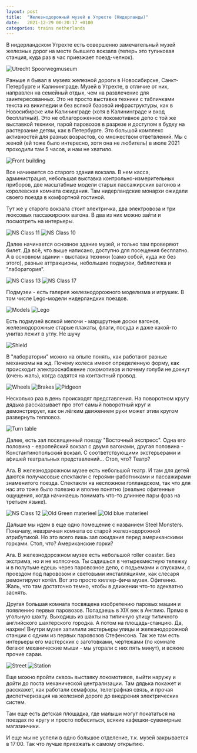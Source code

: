 ```yaml
---
layout: post
title:  "Железнодорожный музей в Утрехте (Нидерланды)"
date:   2021-12-29 00:20:17 +0100
categories: trains netherlands
---
```

В нидерландском Утрехте есть совершенно замечательный музей железных дорог на месте бывшего вокзала (теперь это тупиковая станция, куда раз в час приезжает поезд-челнок).

![Utrecht Spoorwegmuseum](https://imagedelivery.net/VazXJBO1-1-9SZvpgdPCGw/b4864a14-b5ce-40ce-8b3a-9a2400826900/public)

Раньше я бывал в музеях железной дороги в Новосибирске, Санкт-Петербурге и Калининграде. Музей в Утрехте, в отличие от них, направлен на семейный отдых, чем на развлечение для заинтересованных. Это не просто выставка техники с табличками текста из википедии и без всякой базовой инфраструктуры, как в Новосибирске или Калининграде (хотя в Калининграде и вход бесплатный). Это не облагороженное локомотивное депо с той же выставкой техники, парой паровозов в разрезе и доступом в будку на растерзание детям, как в Петербурге. Это большой комплекс активностей для разных возрастов, со множеством ответвлений. Мы с женой (ей тоже было интересно, хотя она не любитель) в июле 2021 проходили там 5 часов, и нам не хватило.

![Front building](https://imagedelivery.net/VazXJBO1-1-9SZvpgdPCGw/0624f7e4-bd05-4d08-eefb-a96effed0600/public)

Все начинается со старого здания вокзала. В нем касса, администрация, небольшая выставка контрольно-измерительных приборов, две масштабные модели старых пассажирских вагонов и королевская комната ожидания. Там нидерландские монархи ожидали своего поезда в комфортной гостиной.

Тут же у старого вокзала стоит электричка, два электровоза и три люксовых пассажирских вагона. В два из них можно зайти и посмотреть на интерьеры.

![NS Class 11](https://imagedelivery.net/VazXJBO1-1-9SZvpgdPCGw/112a8cc9-f64e-42d5-a0b0-ecae1c33e200/public)
![NS Class 10](https://imagedelivery.net/VazXJBO1-1-9SZvpgdPCGw/77181def-f383-4e6a-ef71-d73181966b00/public)

Далее начинается основное здание музей, и только там проверяют билет. Да всё, что выше написано, доступно для посещения бесплатно. А в основном здании - выставка техники (само собой, куда же без этого), разные аттракционы, небольшие подмузеи, библиотека и "лаборатория".

![NS Class 13](https://imagedelivery.net/VazXJBO1-1-9SZvpgdPCGw/4f5bf3c6-c3e2-46a3-4cfb-30713ece3800/public)
![NS Class 17](https://imagedelivery.net/VazXJBO1-1-9SZvpgdPCGw/148ba3cb-710b-4d77-ce25-73f6272e0d00/public)

Подмузеи - есть галерея железнодорожного моделизма и игрушек. В том числе Lego-модели нидерландких поездов.

![Models](https://imagedelivery.net/VazXJBO1-1-9SZvpgdPCGw/28cbfc98-8fcf-4cd8-4fa2-bdf0de373c00/public)
![Lego](https://imagedelivery.net/VazXJBO1-1-9SZvpgdPCGw/0c327f83-4516-4775-d5a1-46311fcc8400/public)

Есть подмузей всякой мелочи - маршрутные доски вагонов, железнодорожные старые плакаты, флаги, посуда и даже какой-то унитаз лежит в углу. Не шучу

![Shield](https://imagedelivery.net/VazXJBO1-1-9SZvpgdPCGw/46a92319-0057-4ebc-ee83-21c6c15a9d00/public)

В "лаборатории" можно на опыте понять, как работают разные механизмы на жд. Почему колеса имеют определенную форму, как происходит электроснабжение локомотивов и почему голуби не дохнут (очень жаль), когда садятся на контактный провод.

![Wheels](https://imagedelivery.net/VazXJBO1-1-9SZvpgdPCGw/41ed1703-66ea-4238-255f-26b3bdd9ad00/public)
![Brakes](https://imagedelivery.net/VazXJBO1-1-9SZvpgdPCGw/fcab8921-1041-42a3-275f-558efb501000/public)
![Pidgeon](https://imagedelivery.net/VazXJBO1-1-9SZvpgdPCGw/1d7763ba-e8dd-41e3-e732-6ca536be1400/public)

Несколько раз в день происходят представления. На поворотном кругу дядька рассказывает про этот самый поворотный круг и демонстрирует, как он лёгким движением руки может этим кругом развернуть тепловоз.

![Turn table](https://imagedelivery.net/VazXJBO1-1-9SZvpgdPCGw/8ec16f9f-15a5-4c18-7c9e-1d1bca3e5900/public)

Далее, есть зал посвященный поезду "Восточный экспресс". Одна его половина - европейский вокзал с двумя вагонами, другая половина - Константинопольский вокзал. С соответствующими экстерьерами и афишей театральных представлений... Стоп, что? Театр?

Ага. В железнодорожном музее есть небольшой театр. И там для детей даются получасовые спектакли с героями-работниками и пассажирами знаменитого поезда. Спектакли на несложном голландском, так что для нас это тоже было полезно и вполне понятно (реально офигенные ощущения, когда начинаешь понимать что-то длиннее пары фраз на третьем языке).

![NS Class 12](https://imagedelivery.net/VazXJBO1-1-9SZvpgdPCGw/b332c5ad-3bdf-44c7-c92e-598218a19000/public)
![Old Green materieel](https://imagedelivery.net/VazXJBO1-1-9SZvpgdPCGw/25f90fdf-4b24-4529-a6fc-a411ffee1b00/public)
![Old blue materieel](https://imagedelivery.net/VazXJBO1-1-9SZvpgdPCGw/d10aed2d-ae1e-4939-3bf3-90681c8d3d00/public)

Дальше мы идем в еще одно помещение с названием Steel Monsters. Поначалу, невзрачная комната со старой железнодорожной атрибутикой. Но это всего лишь зал ожидания перед американскими горками. Стоп, что? Американские горки?

Ага. В железнодорожном музее есть небольшой roller coaster. Без экстрима, но и не колясочка. Ты садишься в четырехместную тележку и в полутьме едешь через паровозное депо, с подьемами и спусками, с проездом под паровозом и световыми инсталляциями, как слесаря ремонтируют котёл. Вот это просто киллер-фича музея. Офигенно. Жаль, что там достаточно темно, чтобы в движении что-то адекватно заснять.

Другая большая комната посвящена изобретению паровых машин и появлению первых паровозов. Попадаешь в XIX век в Англию. Прямо в угольную шахту. Выходишь из шахты на типичную улицу типичного английского шахтерского городка. А потом на площадь-станцию. Да, нахрен! Внутри музея запилили экстерьеры улицы и железнодорожной станции с одним из первых паровозов Стефенсона. Так же там есть интерьеры его мастерских с заготовками, чертежами (по комнате бегают механические мыши - мы угорали с них пять минут), и всякие прочие сараи.

![Street](https://imagedelivery.net/VazXJBO1-1-9SZvpgdPCGw/c2d9ad8b-bf84-4d70-400e-4bca5ac29d00/public)
![Station](https://imagedelivery.net/VazXJBO1-1-9SZvpgdPCGw/a0a08038-82af-446b-5f01-380602eb7e00/public)

Еще можно пройти сквозь выставку локомотивов, выйти наружу и дойти до поста механической централизации. Там дядька покажет и расскажет, как работали семафоры, телеграфная связь, и прочая диспетчеризация на железной дороге до внедрения электрических систем.

Там еще есть детская площадка, где малыши могут покататься на поездах по кругу и просто побеситься, всякие кафешки-сувенирные магазинчики.

И еще мы не успели в одно большое отделение, т.к. музей закрывается в 17:00. Так что лучше приезжать к самому открытию.
